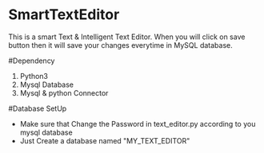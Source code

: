 # SmartTextEditor
This is a smart Text & Intelligent Text Editor. When you will click on save button then it will save your changes everytime in 
MySQL database.


#Dependency
<ol>
  <li>Python3</li>
  <li>Mysql Database</li>
  <li>Mysql & python Connector</li>
</ol>

#Database SetUp
<ul>
  <li>Make sure that Change the Password in text_editor.py according to you mysql database</li>
  <li>Just Create a database named "MY_TEXT_EDITOR"</li>
</ul>


